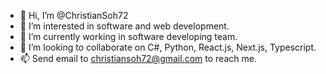 - 👋 Hi, I’m @ChristianSoh72
- 👀 I’m interested in software and web development.
- 🌱 I’m currently working in software developing team.
- 💞️ I’m looking to collaborate on C#, Python, React.js, Next.js, Typescript.
- 📫 Send email to christiansoh72@gmail.com to reach me.

<!---
ChristianSoh72/ChristianSoh72 is a ✨ special ✨ repository because its `README.md` (this file) appears on your GitHub profile.
You can click the Preview link to take a look at your changes.
--->
